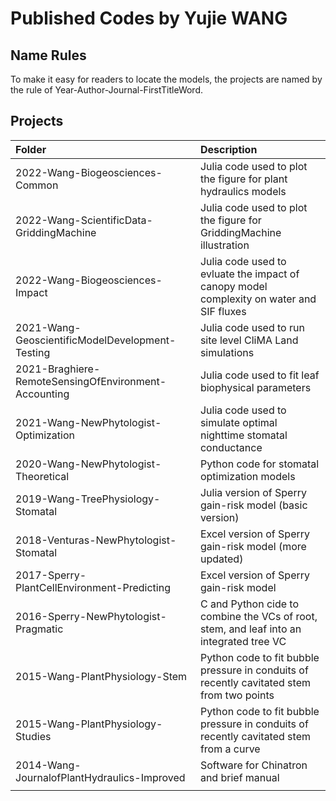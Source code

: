 # Published Codes by Yujie WANG

## Name Rules
To make it easy for readers to locate the models, the projects are named by the rule of Year-Author-Journal-FirstTitleWord.

## Projects
| Folder                                               | Description                                                                               |
|:-----------------------------------------------------|:------------------------------------------------------------------------------------------|
| 2022-Wang-Biogeosciences-Common                      | Julia code used to plot the figure for plant hydraulics models                            |
| 2022-Wang-ScientificData-GriddingMachine             | Julia code used to plot the figure for GriddingMachine illustration                       |
| 2022-Wang-Biogeosciences-Impact                      | Julia code used to evluate the impact of canopy model complexity on water and SIF fluxes  |
| 2021-Wang-GeoscientificModelDevelopment-Testing      | Julia code used to run site level CliMA Land simulations                                  |
| 2021-Braghiere-RemoteSensingOfEnvironment-Accounting | Julia code used to fit leaf biophysical parameters                                        |
| 2021-Wang-NewPhytologist-Optimization                | Julia code used to simulate optimal nighttime stomatal conductance                        |
| 2020-Wang-NewPhytologist-Theoretical                 | Python code for stomatal optimization models                                              |
| 2019-Wang-TreePhysiology-Stomatal                    | Julia version of Sperry gain-risk model (basic version)                                   |
| 2018-Venturas-NewPhytologist-Stomatal                | Excel version of Sperry gain-risk model (more updated)                                    |
| 2017-Sperry-PlantCellEnvironment-Predicting          | Excel version of Sperry gain-risk model                                                   |
| 2016-Sperry-NewPhytologist-Pragmatic                 | C and Python cide to combine the VCs of root, stem, and leaf into an integrated tree VC   |
| 2015-Wang-PlantPhysiology-Stem                       | Python code to fit bubble pressure in conduits of recently cavitated stem from two points |
| 2015-Wang-PlantPhysiology-Studies                    | Python code to fit bubble pressure in conduits of recently cavitated stem from a curve    |
| 2014-Wang-JournalofPlantHydraulics-Improved          | Software for Chinatron and brief manual                                                   |
|||

